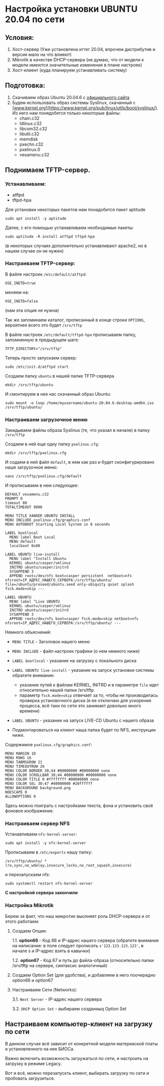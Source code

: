 # Настройка установки UBUNTU 20.04 по сети

## Условия:

1. Хост-сервер (Уже установлена игтег 20.04, впрочем дистрибутив и версия мало на что влияют)
2. Mikrotik в качестве DHCP-сервера (не думаю, что от модели к модели имеются значительные изменения в плане настроек)
3. Хост-клиент (куда планируем устанавливать систему)

## Подготовка:

1. Скачиваем образ Ubuntu 20.04.6 с [официального сайта](http://releases.ubuntu.com/20.04.6/ubuntu-20.04.6-desktop-amd64.iso)
2. Будем использовать образ системы Syslinux, скачанный с [www.kernel.org](https://www.kernel.org/pub/linux/utils/boot/syslinux/). Из него нам понядобятся только некоторые файлы:
    - chain.c32
    - ldlinux.c32
    - libcom32.c32
    - libutil.c32
    - memdisk
    - pxechn.c32
    - pxelinux.0
    - vesamenu.c32

## Поднимаем TFTP-сервер. 
### Устанавливаем:
- atftpd
- tftpd-hpa

Для установки некоторых пакетов нам понадобится пакет aptitude
```
sudo apt install -y aptitude
```

Далее, с его помощью устанавливаем необходимые пакеты:

```
sudo aptitude -R install atftpd tftpd-hpa
```
(в некоторых случаях дополнительно устанавливают apache2, но в нашем случае он не нужен)

### Настраиваем TFTP-сервер:
В файле настроек `/etc/default/atftpd`:

```
USE_INETD=true
```
меняем на:
```
USE_INETD=false
```
(нам эта опция не нужна)

Так же запоминаем каталог, прописанный в конце строки `OPTIONS`, вероятнее всего это будет `/srv/tftp`


В файле настроек `/etc/default/tftpd-hpa` прописываем папку, запомненную в предыдущем шаге:
```
TFTP_DIRECTORY="/srv/tftp"
```

Теперь просто запускаем сервер:
```
sudo /etc/init.d/atftpd start
```


Создаем папку `ubuntu` в нашей папке TFTP-сервера
```
mkdir /srv/tftp/ubuntu
```

И смонтируем в нее нас скачанный образ Ubuntu:
```
sudo mount -o loop /home/myusername/ubuntu-20.04.6-desktop-amd64.iso /srv/tftp/ubuntu/
```

### Настраиваем загрузочное меню

Закидываем файлы образа Syslinux (те, что указал в начале) в папку `/srv/tftp`

Создаем в ней еще одну папку `pxelinux.cfg`:
```
mkdir /srv/tftp/pxelinux.cfg
```

И содаем в ней файл `default`, в нем как раз и будет сконфигурировано наше загрузочное меню:
```
nano /srv/tftp/pxelinux.cfg/default
```
И прописываем в нем следующее:
```
DEFAULT vesamenu.c32
PROMPT 0
timeout 80
TOTALTIMEOUT 9000

MENU TITLE XANDER UBUNTU INSTALL
MENU INCLUDE pxelinux.cfg/graphics.conf
MENU AUTOBOOT Starting Local System in 8 seconds

LABEL bootlocal
  MENU label Boot Local
  MENU default
  localboot 0x80

LABEL UBUNTU live-install
  MENU label ^Install Ubuntu
  KERNEL ubuntu/casper/vmlinuz
  INITRD ubuntu/casper/initrd
  SYSAPPEND 3
  APPEND root=/dev/nfs boot=casper persistent  netboot=nfs nfsroot=IP_АДРЕС_НАШЕГО_СЕРВЕРА:/srv/tftp/ubuntu/ file=/ubuntu/preseed/ubuntu.seed only-ubiquity quiet splash fsck.mode=skip ---

LABEL UBUNTU
  MENU label ^Live UBUNTU
  KERNEL ubuntu/casper/vmlinuz
  INITRD ubuntu/casper/initrd
  SYSAPPEND 3
  APPEND root=/dev/nfs boot=casper fsck.mode=skip netboot=nfs nfsroot=IP_АДРЕС_НАШЕГО_СЕРВЕРА:/srv/tftp/ubuntu/ ---
```

Немного объяснений:
- `MENU TITLE` - Заголовок нашего меню
- `MENU INCLUDE` - файл настроек графики (о нем немного ниже)
- `LABEL bootlocal` - указание на загрузку с локального диска
- `LABEL UBUNTU live-install` - указание на запуск установки системы
    обратите внимание: 
    - указание путей к файлам KERNEL, INITRD и в параметре `file` идет относительно нашей папки /srv/tftp
    - параметр `fsck.mode=skip` отвечает за то, чтобы не производилась проверка установочного диска (я ее отключаю для ускорения процесса, всё таки по сети это занимает довольно много времени)
- `LABEL UBUNTU` - указание на запуск LIVE-CD Ubuntu с нашего образа

- Подмонтироваться на клиент наша папка будет по NFS, инструкции ниже.

Содержимое `pxelinux.cfg/graphics.conf`:
```
MENU MARGIN 10
MENU ROWS 16
MENU TABMSGROW 21
MENU TIMEOUTROW 26
MENU COLOR BORDER 30;44 #00000000 #00000000 none
MENU COLOR SCROLLBAR 30;44 #00000000 #00000000 none
MENU COLOR TITLE 0 #ffffffff #00000000 none
MENU COLOR SEL 30;47 #40000000 #20ffffff
MENU BACKGROUND background.png
NOESCAPE 0
ALLOWOPTIONS 0
```
Здесь можно поиграть с настройками текста, фона и установить своё фоновое изображение.

### Настраиваем сервер NFS

Устанавливаем `nfs-kernel-server`:
```
sudo apt install -y nfs-kernel-server
```

Прописываем в `/etc/exports` нашу папку:
```
/srv/tftp/ubuntu/ *(ro,sync,no_wdelay,insecure_locks,no_root_squash,insecure)
```
и перезапускаем nfs:
```
sudo systemctl restart nfs-kernel-server
```

**С настройкой сервера закончили**

### Настройка Mikrotik

Берем за факт, что наш микротик выолняет роль DHCP-сервера и от этого работаем:

1. Создаем Опции:

    1.1. **option66** - Код 66 и IP-адрес нашего сервера (обратите внимание на написание: в поле следует прописать `s'123.123.123.123'`, в начале s и IP-адрес взять в кавычки)
    
    1.2. **option67** - Код 67 и путь до файла-образа (относительно папки /srv/tftp на сервере, синтаксис аналогичный)

2. Создаем Option Set (для  удобства), и добавляем в него поочередно option66 и option67

3. Настраиваем Сети (Networks):

    3.1. `Next Server` - IP-адрес нашего сервера

    3.2. `DHCP Option Set` - выбираем созданныq Option Set


## Настраиваем компьютер-клиент на загрузку по сети
В данном случае всё зависит от конкретной модели материаской платы и установленного на нее БИОСа.

Важно включить возможность загружаться по сети, и настроить на загрузку в режиме Legacy.

Вот и всё, можно перезапускть клиент, выбирать загрузку по сети и пробовать загрузиться.